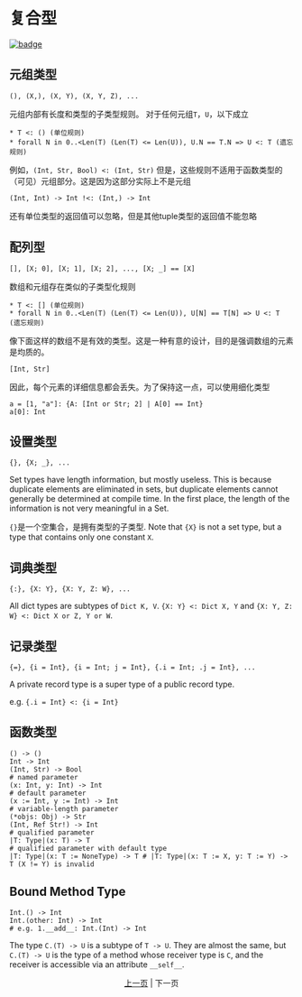 # 复合型

[![badge](https://img.shields.io/endpoint.svg?url=https%3A%2F%2Fgezf7g7pd5.execute-api.ap-northeast-1.amazonaws.com%2Fdefault%2Fsource_up_to_date%3Fowner%3Derg-lang%26repos%3Derg%26ref%3Dmain%26path%3Ddoc/EN/syntax/type/20_compound.md%26commit_hash%3Dc6eb78a44de48735213413b2a28569fdc10466d0)](https://gezf7g7pd5.execute-api.ap-northeast-1.amazonaws.com/default/source_up_to_date?owner=erg-lang&repos=erg&ref=main&path=doc/EN/syntax/type/20_compound.md&commit_hash=c6eb78a44de48735213413b2a28569fdc10466d0)

## 元组类型

```erg
(), (X,), (X, Y), (X, Y, Z), ...
```

元组内部有长度和类型的子类型规则。
对于任何元组`T`，`U`，以下成立

```erg
* T <: () (单位规则)
* forall N in 0..<Len(T) (Len(T) <= Len(U)), U.N == T.N => U <: T (遗忘规则)
```

例如，`(Int, Str, Bool) <: (Int, Str)`
但是，这些规则不适用于函数类型的（可见）元组部分。这是因为这部分实际上不是元组

```erg
(Int, Int) -> Int !<: (Int,) -> Int
```

还有单位类型的返回值可以忽略，但是其他tuple类型的返回值不能忽略

## 配列型

```erg
[], [X; 0], [X; 1], [X; 2], ..., [X; _] == [X]
```

数组和元组存在类似的子类型化规则

```erg
* T <: [] (单位规则)
* forall N in 0..<Len(T) (Len(T) <= Len(U)), U[N] == T[N] => U <: T (遗忘规则)
```

像下面这样的数组不是有效的类型。这是一种有意的设计，目的是强调数组的元素是均质的。

```erg
[Int, Str]
```

因此，每个元素的详细信息都会丢失。为了保持这一点，可以使用细化类型

```erg
a = [1, "a"]: {A: [Int or Str; 2] | A[0] == Int}
a[0]: Int
```

## 设置类型

```erg
{}, {X; _}, ...
```

Set types have length information, but mostly useless. This is because duplicate elements are eliminated in sets, but duplicate elements cannot generally be determined at compile time.
In the first place, the length of the information is not very meaningful in a Set.

`{}`是一个空集合，是拥有类型的子类型. Note that `{X}` is not a set type, but a type that contains only one constant `X`.

## 词典类型

```erg
{:}, {X: Y}, {X: Y, Z: W}, ...
```

All dict types are subtypes of `Dict K, V`. `{X: Y} <: Dict X, Y` and `{X: Y, Z: W} <: Dict X or Z, Y or W`.

## 记录类型

```erg
{=}, {i = Int}, {i = Int; j = Int}, {.i = Int; .j = Int}, ...
```

A private record type is a super type of a public record type.

e.g. `{.i = Int} <: {i = Int}`

## 函数类型

```erg
() -> ()
Int -> Int
(Int, Str) -> Bool
# named parameter
(x: Int, y: Int) -> Int
# default parameter
(x := Int, y := Int) -> Int
# variable-length parameter
(*objs: Obj) -> Str
(Int, Ref Str!) -> Int
# qualified parameter
|T: Type|(x: T) -> T
# qualified parameter with default type
|T: Type|(x: T := NoneType) -> T # |T: Type|(x: T := X, y: T := Y) -> T (X != Y) is invalid
```

## Bound Method Type

```erg
Int.() -> Int
Int.(other: Int) -> Int
# e.g. 1.__add__: Int.(Int) -> Int
```

The type `C.(T) -> U` is a subtype of `T -> U`. They are almost the same, but ``C.(T) -> U`` is the type of a method whose receiver type is `C`, and the receiver is accessible via an attribute `__self__`.

<p align='center'>
    <a href='./19_bound.md'>上一页</a> | 下一页
</p>